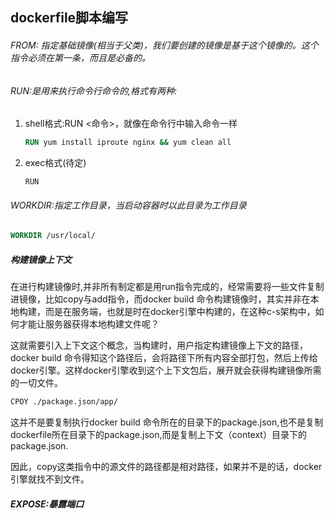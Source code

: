 ## dockerfile脚本编写

###### FROM: 指定基础镜像(相当于父类)，我们要创建的镜像是基于这个镜像的。这个指令必须在第一条，而且是必备的。

###### RUN:是用来执行命令行命令的,格式有两种:

1. shell格式:RUN <命令>，就像在命令行中输入命令一样

   ```dockerfile
   RUN yum install iproute nginx && yum clean all
   ```

2. exec格式(待定)

   ```
   RUN 
   ```

   

###### WORKDIR:指定工作目录，当启动容器时以此目录为工作目录

```dockerfile
WORKDIR /usr/local/
```

##### 构建镜像上下文

  在进行构建镜像时,并非所有制定都是用run指令完成的，经常需要将一些文件复制进镜像，比如copy与add指令，而docker build 命令构建镜像时，其实并非在本地构建，而是在服务端，也就是时在docker引擎中构建的，在这种c-s架构中，如何才能让服务器获得本地构建文件呢？

​	这就需要引入上下文这个概念，当构建时，用户指定构建镜像上下文的路径，docker build 命令得知这个路径后，会将路径下所有内容全部打包，然后上传给docker引擎。这样docker引擎收到这个上下文包后，展开就会获得构建镜像所需的一切文件。

```dockerfile
CPOY ./package.json/app/
```

这并不是要复制执行docker build 命令所在的目录下的package.json,也不是复制dockerfile所在目录下的package.json,而是复制上下文（context）目录下的package.json.

因此，copy这类指令中的源文件的路径都是相对路径，如果并不是的话，docker引擎就找不到文件。

##### EXPOSE:暴露端口





